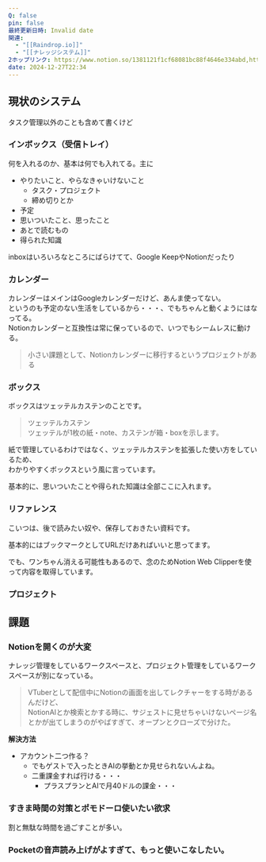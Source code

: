 ```yaml
---
Q: false
pin: false
最終更新日時: Invalid date
関連:
  - "[[Raindrop.io]]"
  - "[[ナレッジシステム]]"
2ホップリンク: https://www.notion.so/1381121f1cf68081bc88f4646e334abd,https://www.notion.so/1381121f1cf68081bc88f4646e334abd, https://www.notion.so/1611121f1cf6809fbcf4fdd9a96984d5, https://www.notion.so/37dc6fa32cfe48cdb6ee6c64ce354faa, https://www.notion.so/3cd021df0fe5432db1eeb34ac96356ed, https://www.notion.so/4b37b1908a4e43f1b0ce10a612bddb35, https://www.notion.so/7722a553f91d46469988e480c373f571, https://www.notion.so/9e149cc4e75744ba8873064637fa9099, https://www.notion.so/a27b512127ec4b5b9b9d5dfd96794848, https://www.notion.so/c161cce97afe49788090b1d3a76fa2ba, https://www.notion.so/c670108ea7bf43cf863b8e0e7601ca28
date: 2024-12-27T22:34
---
```

  

## 現状のシステム

タスク管理以外のことも含めて書くけど

  

### インボックス（受信トレイ）

何を入れるのか、基本は何でも入れてる。主に

- やりたいこと、やらなきゃいけないこと
    - タスク・プロジェクト
    - 締め切りとか
- 予定
- 思いついたこと、思ったこと
- あとで読むもの
- 得られた知識

  

inboxはいろいろなところにばらけてて、Google KeepやNotionだったり

  

### カレンダー

カレンダーはメインはGoogleカレンダーだけど、あんま使ってない。  
というのも予定のない生活をしているから・・・、でもちゃんと動くようにはなってる。  
Notionカレンダーと互換性は常に保っているので、いつでもシームレスに動ける。  

> 小さい課題として、Notionカレンダーに移行するというプロジェクトがある

  

  

### ボックス

ボックスはツェッテルカステンのことです。

> ツェッテルカステン  
> ツェッテルが1枚の紙・note、カステンが箱・boxを示します。  

紙で管理しているわけではなく、ツェッテルカステンを拡張した使い方をしているため、  
わかりやすくボックスという風に言っています。  

基本的に、思いついたことや得られた知識は全部ここに入れます。

  

  

### リファレンス

こいつは、後で読みたい奴や、保存しておきたい資料です。

基本的にはブックマークとしてURLだけあればいいと思ってます。

でも、ワンちゃん消える可能性もあるので、念のためNotion Web Clipperを使って内容を取得しています。

  

### プロジェクト

  

  

  

  

  

## 課題

### Notionを開くのが大変

ナレッジ管理をしているワークスペースと、プロジェクト管理をしているワークスペースが別になっている。

> VTuberとして配信中にNotionの画面を出してレクチャーをする時があるんだけど、  
> NotionAIとか検索とかする時に、サジェストに見せちゃいけないページ名とかが出てしまうのがやばすぎて、オープンとクローズで分けた。  

  

**解決方法**

- アカウント二つ作る？
    - でもゲストで入ったときAIの挙動とか見せられないんよね。
    - 二重課金すれば行ける・・・
        - プラスプランとAIで月40ドルの課金・・・

  

  

### すきま時間の対策とポモドーロ使いたい欲求

割と無駄な時間を過ごすことが多い。

  

  

### Pocketの音声読み上げがよすぎて、もっと使いこなしたい。